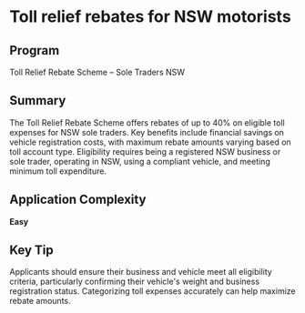 # Toll relief rebates for NSW motorists
  
## Program
Toll Relief Rebate Scheme – Sole Traders NSW

## Summary
The Toll Relief Rebate Scheme offers rebates of up to 40% on eligible toll expenses for NSW sole traders. Key benefits include financial savings on vehicle registration costs, with maximum rebate amounts varying based on toll account type. Eligibility requires being a registered NSW business or sole trader, operating in NSW, using a compliant vehicle, and meeting minimum toll expenditure.

## Application Complexity
**Easy**

## Key Tip
Applicants should ensure their business and vehicle meet all eligibility criteria, particularly confirming their vehicle's weight and business registration status. Categorizing toll expenses accurately can help maximize rebate amounts.
